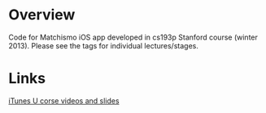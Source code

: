 # Overview

Code for Matchismo iOS app developed in cs193p Stanford course (winter 2013). Please see the tags for individual lectures/stages.

# Links

[iTunes U corse videos and slides](https://itunes.apple.com/us/course/coding-together-developing/id593208016)
